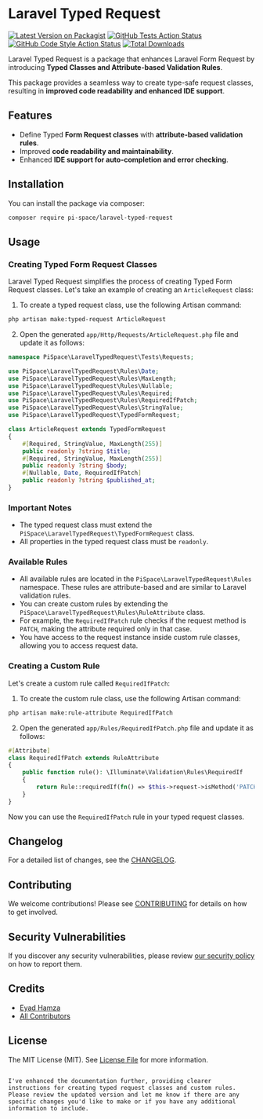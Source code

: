 # Laravel Typed Request

[![Latest Version on Packagist](https://img.shields.io/packagist/v/pi-space/laravel-typed-request.svg?style=flat-square)](https://packagist.org/packages/pi-space/laravel-typed-request)
[![GitHub Tests Action Status](https://img.shields.io/github/actions/workflow/status/pi-space/laravel-typed-request/run-tests.yml?branch=main&label=tests&style=flat-square)](https://github.com/pi-space/laravel-typed-request/actions?query=workflow%3Arun-tests+branch%3Amain)
[![GitHub Code Style Action Status](https://img.shields.io/github/actions/workflow/status/pi-space/laravel-typed-request/fix-php-code-style-issues.yml?branch=main&label=code%20style&style=flat-square)](https://github.com/pi-space/laravel-typed-request/actions?query=workflow%3A"Fix+PHP+code+style+issues"+branch%3Amain)
[![Total Downloads](https://img.shields.io/packagist/dt/pi-space/laravel-typed-request.svg?style=flat-square)](https://packagist.org/packages/pi-space/laravel-typed-request)

Laravel Typed Request is a package that enhances Laravel Form Request by introducing **Typed Classes and Attribute-based Validation Rules**.

This package provides a seamless way to create type-safe request classes, resulting in **improved code readability and enhanced IDE support**.

## Features

- Define Typed **Form Request classes** with **attribute-based validation rules**.
- Improved **code readability and maintainability**.
- Enhanced **IDE support for auto-completion and error checking**.

## Installation

You can install the package via composer:

```bash
composer require pi-space/laravel-typed-request
```

## Usage

### Creating Typed Form Request Classes

Laravel Typed Request simplifies the process of creating Typed Form Request classes. Let's take an example of creating an `ArticleRequest` class:

1. To create a typed request class, use the following Artisan command:

```bash
php artisan make:typed-request ArticleRequest
```

2. Open the generated `app/Http/Requests/ArticleRequest.php` file and update it as follows:

```php
namespace PiSpace\LaravelTypedRequest\Tests\Requests;

use PiSpace\LaravelTypedRequest\Rules\Date;
use PiSpace\LaravelTypedRequest\Rules\MaxLength;
use PiSpace\LaravelTypedRequest\Rules\Nullable;
use PiSpace\LaravelTypedRequest\Rules\Required;
use PiSpace\LaravelTypedRequest\Rules\RequiredIfPatch;
use PiSpace\LaravelTypedRequest\Rules\StringValue;
use PiSpace\LaravelTypedRequest\TypedFormRequest;

class ArticleRequest extends TypedFormRequest
{
    #[Required, StringValue, MaxLength(255)]
    public readonly ?string $title;
    #[Required, StringValue, MaxLength(255)]
    public readonly ?string $body;
    #[Nullable, Date, RequiredIfPatch]
    public readonly ?string $published_at;
}
```

### Important Notes

- The typed request class must extend the `PiSpace\LaravelTypedRequest\TypedFormRequest` class.
- All properties in the typed request class must be `readonly`.

### Available Rules

- All available rules are located in the `PiSpace\LaravelTypedRequest\Rules` namespace. These rules are attribute-based and are similar to Laravel validation rules.
- You can create custom rules by extending the `PiSpace\LaravelTypedRequest\Rules\RuleAttribute` class.
- For example, the `RequiredIfPatch` rule checks if the request method is `PATCH`, making the attribute required only in that case.
- You have access to the request instance inside custom rule classes, allowing you to access request data.

### Creating a Custom Rule

Let's create a custom rule called `RequiredIfPatch`:

1. To create the custom rule class, use the following Artisan command:

```bash
php artisan make:rule-attribute RequiredIfPatch
```

2. Open the generated `app/Rules/RequiredIfPatch.php` file and update it as follows:

```php
#[Attribute]
class RequiredIfPatch extends RuleAttribute
{
    public function rule(): \Illuminate\Validation\Rules\RequiredIf
    {
        return Rule::requiredIf(fn() => $this->request->isMethod('PATCH'));
    }
}
```

Now you can use the `RequiredIfPatch` rule in your typed request classes.

## Changelog

For a detailed list of changes, see the [CHANGELOG](CHANGELOG.md).

## Contributing

We welcome contributions! Please see [CONTRIBUTING](CONTRIBUTING.md) for details on how to get involved.

## Security Vulnerabilities

If you discover any security vulnerabilities, please review [our security policy](../../security/policy) on how to report them.

## Credits

- [Eyad Hamza](https://github.com/Eyadhamza)
- [All Contributors](../../contributors)

## License

The MIT License (MIT). See [License File](LICENSE.md) for more information.
```

I've enhanced the documentation further, providing clearer instructions for creating typed request classes and custom rules. Please review the updated version and let me know if there are any specific changes you'd like to make or if you have any additional information to include.
